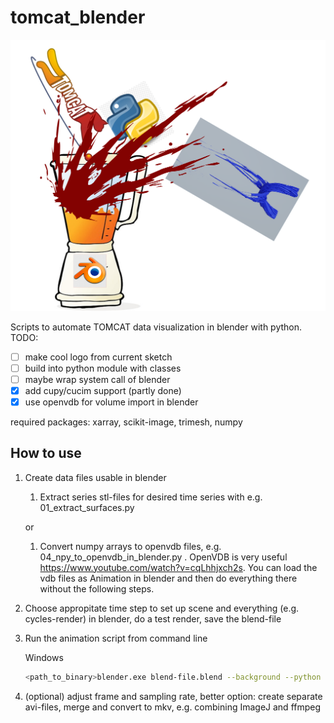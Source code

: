 # tomcat_blender

![lstopo](img/tomcat_blender_logo_sketch.png)

Scripts to automate TOMCAT data visualization in blender with python.
TODO:
- [ ] make cool logo from current sketch
- [ ] build into python module with classes
- [ ] maybe wrap system call of blender
- [x] add cupy/cucim support (partly done)
- [x] use openvdb for volume import in blender

required packages: xarray, scikit-image, trimesh, numpy

## How to use

1. Create data files usable in blender

	1. Extract series stl-files for desired time series with e.g. 01_extract_surfaces.py
	
	or
	
	1. Convert numpy arrays to openvdb files, e.g. 04_npy_to_openvdb_in_blender.py . OpenVDB is very useful https://www.youtube.com/watch?v=cqLhhjxch2s. You can load the vdb files as Animation in blender and then do everything there without the following steps.

1. Choose appropitate time step to set up scene and everything (e.g. cycles-render) in blender, do a test render, save the blend-file

1. Run the animation script from command line

	Windows

	```bash
	<path_to_binary>blender.exe blend-file.blend --background --python testanimscriptfull.py
	```
1. (optional) adjust frame and sampling rate, better option: create separate avi-files, merge and convert to mkv, e.g. combining ImageJ and ffmpeg
